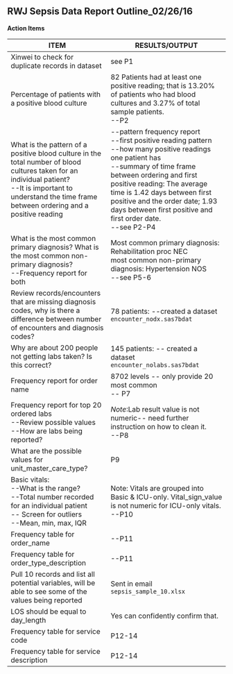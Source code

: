 RWJ Sepsis Data Report Outline_02/26/16
-------------
**Action Items**

| ITEM | RESULTS/OUTPUT |
| ------- | ------ | 
|Xinwei to check for duplicate records in dataset| see P1|
|Percentage of patients with a positive blood culture | 82 Patients had at least one positive reading; that is 13.20% of patients who had blood cultures and 3.27% of total sample patients. <BR>--P2|
|What is the pattern of a positive blood culture in the total number of blood cultures taken for an individual patient? <BR> --It is important to understand the time frame between ordering and a positive reading | --pattern frequency report <br> --first positive reading pattern  <br> --how many positive readings one patient has  <br> --summary of time frame between ordering and first positive reading: The average time is 1.42 days between first positive and the order date; 1.93 days between first positive and first order date. <BR>--see P2-P4|
|What is the most common primary diagnosis? What is the most common non-primary diagnosis? <BR> --Frequency report for both| Most common primary diagnosis: Rehabilitation proc NEC <br> most common non-primary diagnosis:  Hypertension NOS <BR>--see P5-6|
|Review records/encounters that are missing diagnosis codes, why is there a difference between number of encounters and diagnosis codes?| 78 patients: --created a dataset ```encounter_nodx.sas7bdat``` |
|Why are about 200 people not getting labs taken? Is this correct?| 145 patients: -- created a dataset ```encounter_nolabs.sas7bdat```|
|Frequency report for order name|8702 levels -- only provide 20 most common <BR>-- P7|
|Frequency report for top 20 ordered labs <BR> --Review possible values <BR> --How are labs being reported?| *Note*:Lab result value is not numeric-- need further instruction on how to clean it. <BR>--P8|
|What are the possible values for unit_master_care_type?| P9|
|Basic vitals: <BR> --What is the range? <BR> --Total number recorded for an individual patient <BR> -- Screen for outliers <BR>--Mean, min, max, IQR|Note: Vitals are grouped into Basic & ICU-only. Vital_sign_value is not numeric for ICU-only vitals. <BR>--P10  |
|Frequency table for order_name|--P11|
|Frequency table for order_type_description|--P11|
|Pull 10 records and list all potential variables, will be able to see some of the values being reported|Sent in email ```sepsis_sample_10.xlsx``` |
|LOS should be equal to day_length| Yes can confidently confirm that.|
|Frequency table for service code|P12-14|
|Frequency table for service description| P12-14 |
